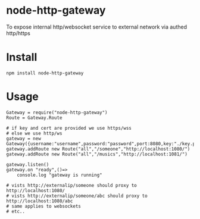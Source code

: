 # node-http-gateway

To expose internal http/websocket service to external network via authed http/https

# Install
```npm install node-http-gateway```

# Usage
```coffee-script
Gateway = require("node-http-gateway")
Route = Gateway.Route

# if key and cert are provided we use https/wss
# else we use http/ws
gateway = new Gateway({username:"username",password:"password",port:8080,key:"./key.pem",cert:"./cert.pem"})
gateway.addRoute new Route("all","/someone","http://localhost:1080/")
gateway.addRoute new Route("all","/musics","http://localhost:1081/")

gateway.listen()
gateway.on "ready",()=>
    console.log "gateway is running"

# vists http://externalip/someone should proxy to http://localhost:1080/ 
# vists http://externalip/someone/abc should proxy to http://localhost:1080/abc
# same applies to websockets
# etc..
````
